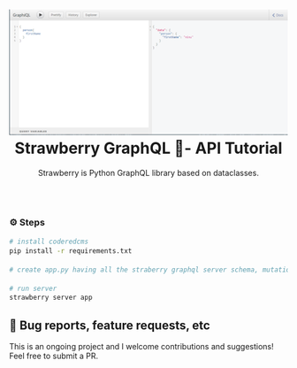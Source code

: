 <h1 align="center">
  <img src=".github/first_query.png">
     <!-- height="80"/><br> -->
Strawberry  GraphQL 🍓- API Tutorial
</h1>

<p align="center">
Strawberry is Python GraphQL library based on dataclasses.
</p>

<!-- <p align="center">
  <img src="https://img.shields.io/pypi/pyversions/coderedcms">
  <!-- | -->
 <!-- <img src="https://img.shields.io/pypi/djversions/coderedcms">
  <!-- | -->
<!-- </p> -->

</p>

<br>
<br>

### ⚙️ Steps


```sh
# install coderedcms
pip install -r requirements.txt 

# create app.py having all the straberry graphql server schema, mutations etc.

# run server
strawberry server app

```

## 📄 Bug reports, feature requests, etc

This is an ongoing project and I welcome contributions and suggestions! Feel free to submit a PR.

<!-- tutorial links -->
<!--  https://strawberry.rocks/docs -->
<!-- https://www.youtube.com/watch?v=J9AYhCmKMzo -->

